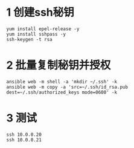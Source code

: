 # 1 创建ssh秘钥
```
yum install epel-release -y
yum install sshpass -y
ssh-keygen -t rsa
```

# 2 批量复制秘钥并授权
```
ansible web -m shell -a 'mkdir ~/.ssh' -k
ansible web -m copy -a 'src=~/.ssh/id_rsa.pub dest=~/.ssh/authorized_keys mode=0600' -k
```

# 3 测试
```
ssh 10.0.0.20
ssh 10.0.0.21
```
